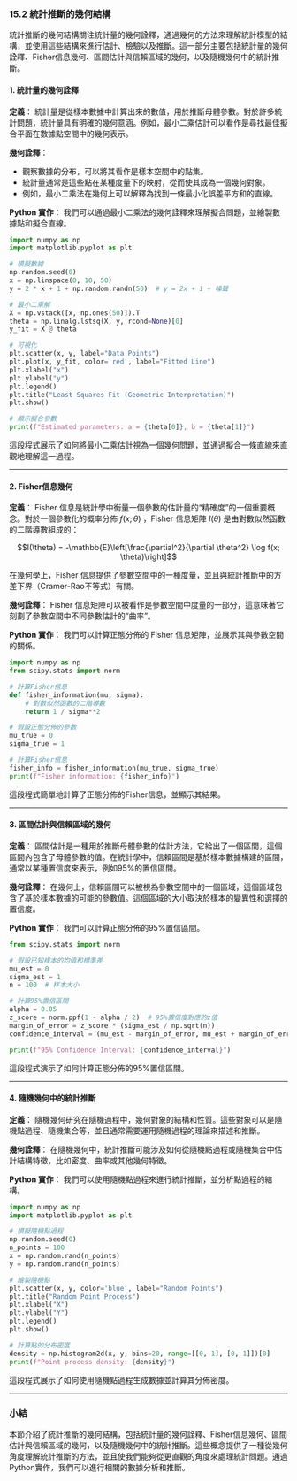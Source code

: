 ### 15.2 統計推斷的幾何結構

統計推斷的幾何結構關注統計量的幾何詮釋，通過幾何的方法來理解統計模型的結構，並使用這些結構來進行估計、檢驗以及推斷。這一部分主要包括統計量的幾何詮釋、Fisher信息幾何、區間估計與信賴區域的幾何，以及隨機幾何中的統計推斷。

#### 1. 統計量的幾何詮釋

**定義**：
統計量是從樣本數據中計算出來的數值，用於推斷母體參數。對於許多統計問題，統計量具有明確的幾何意涵。例如，最小二乘估計可以看作是尋找最佳擬合平面在數據點空間中的幾何表示。

**幾何詮釋**：
- 觀察數據的分布，可以將其看作是樣本空間中的點集。
- 統計量通常是這些點在某種度量下的映射，從而使其成為一個幾何對象。
- 例如，最小二乘法在幾何上可以解釋為找到一條最小化誤差平方和的直線。

**Python 實作**：
我們可以通過最小二乘法的幾何詮釋來理解擬合問題，並繪製數據點和擬合直線。

```python
import numpy as np
import matplotlib.pyplot as plt

# 模擬數據
np.random.seed(0)
x = np.linspace(0, 10, 50)
y = 2 * x + 1 + np.random.randn(50)  # y = 2x + 1 + 噪聲

# 最小二乘解
X = np.vstack([x, np.ones(50)]).T
theta = np.linalg.lstsq(X, y, rcond=None)[0]
y_fit = X @ theta

# 可視化
plt.scatter(x, y, label="Data Points")
plt.plot(x, y_fit, color='red', label="Fitted Line")
plt.xlabel("x")
plt.ylabel("y")
plt.legend()
plt.title("Least Squares Fit (Geometric Interpretation)")
plt.show()

# 顯示擬合參數
print(f"Estimated parameters: a = {theta[0]}, b = {theta[1]}")
```

這段程式展示了如何將最小二乘估計視為一個幾何問題，並通過擬合一條直線來直觀地理解這一過程。

---

#### 2. Fisher信息幾何

**定義**：
Fisher 信息是統計學中衡量一個參數的估計量的“精確度”的一個重要概念。對於一個參數化的概率分佈  $`f(x; \theta)`$ ，Fisher 信息矩陣  $`I(\theta)`$  是由對數似然函數的二階導數組成的：


```math
I(\theta) = -\mathbb{E}\left[\frac{\partial^2}{\partial \theta^2} \log f(x; \theta)\right]
```


在幾何學上，Fisher 信息提供了參數空間中的一種度量，並且與統計推斷中的方差下界（Cramer-Rao不等式）有關。

**幾何詮釋**：
Fisher 信息矩陣可以被看作是參數空間中度量的一部分，這意味著它刻劃了參數空間中不同參數估計的“曲率”。

**Python 實作**：
我們可以計算正態分佈的 Fisher 信息矩陣，並展示其與參數空間的關係。

```python
import numpy as np
from scipy.stats import norm

# 計算Fisher信息
def fisher_information(mu, sigma):
    # 對數似然函數的二階導數
    return 1 / sigma**2

# 假設正態分佈的參數
mu_true = 0
sigma_true = 1

# 計算Fisher信息
fisher_info = fisher_information(mu_true, sigma_true)
print(f"Fisher information: {fisher_info}")
```

這段程式簡單地計算了正態分佈的Fisher信息，並顯示其結果。

---

#### 3. 區間估計與信賴區域的幾何

**定義**：
區間估計是一種用於推斷母體參數的估計方法，它給出了一個區間，這個區間內包含了母體參數的值。在統計學中，信賴區間是基於樣本數據構建的區間，通常以某種置信度來表示，例如95%的置信區間。

**幾何詮釋**：
在幾何上，信賴區間可以被視為參數空間中的一個區域，這個區域包含了基於樣本數據的可能的參數值。這個區域的大小取決於樣本的變異性和選擇的置信度。

**Python 實作**：
我們可以計算正態分佈的95%置信區間。

```python
from scipy.stats import norm

# 假設已知樣本的均值和標準差
mu_est = 0
sigma_est = 1
n = 100  # 样本大小

# 計算95%置信區間
alpha = 0.05
z_score = norm.ppf(1 - alpha / 2)  # 95%置信度對應的z值
margin_of_error = z_score * (sigma_est / np.sqrt(n))
confidence_interval = (mu_est - margin_of_error, mu_est + margin_of_error)

print(f"95% Confidence Interval: {confidence_interval}")
```

這段程式演示了如何計算正態分佈的95%置信區間。

---

#### 4. 隨機幾何中的統計推斷

**定義**：
隨機幾何研究在隨機過程中，幾何對象的結構和性質。這些對象可以是隨機點過程、隨機集合等，並且通常需要運用隨機過程的理論來描述和推斷。

**幾何詮釋**：
在隨機幾何中，統計推斷可能涉及如何從隨機點過程或隨機集合中估計結構特徵，比如密度、曲率或其他幾何特徵。

**Python 實作**：
我們可以使用隨機點過程來進行統計推斷，並分析點過程的結構。

```python
import numpy as np
import matplotlib.pyplot as plt

# 模擬隨機點過程
np.random.seed(0)
n_points = 100
x = np.random.rand(n_points)
y = np.random.rand(n_points)

# 繪製隨機點
plt.scatter(x, y, color='blue', label="Random Points")
plt.title("Random Point Process")
plt.xlabel("X")
plt.ylabel("Y")
plt.legend()
plt.show()

# 計算點的分布密度
density = np.histogram2d(x, y, bins=20, range=[[0, 1], [0, 1]])[0]
print(f"Point process density: {density}")
```

這段程式展示了如何使用隨機點過程生成數據並計算其分佈密度。

---

### 小結

本節介紹了統計推斷的幾何結構，包括統計量的幾何詮釋、Fisher信息幾何、區間估計與信賴區域的幾何，以及隨機幾何中的統計推斷。這些概念提供了一種從幾何角度理解統計推斷的方法，並且使我們能夠從更直觀的角度來處理統計問題。通過Python實作，我們可以進行相關的數據分析和推斷。